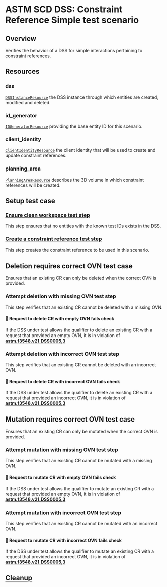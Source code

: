 # ASTM SCD DSS: Constraint Reference Simple test scenario

## Overview

Verifies the behavior of a DSS for simple interactions pertaining to constraint references.

## Resources

### dss

[`DSSInstanceResource`](../../../../resources/astm/f3548/v21/dss.py) the DSS instance through which entities are created, modified and deleted.

### id_generator

[`IDGeneratorResource`](../../../../resources/interuss/id_generator.py) providing the base entity ID for this scenario.

### client_identity

[`ClientIdentityResource`](../../../../resources/communications/client_identity.py) the client identity that will be used to create and update constraint references.

### planning_area

[`PlanningAreaResource`](../../../../resources/astm/f3548/v21/planning_area.py) describes the 3D volume in which constraint references will be created.

## Setup test case

### [Ensure clean workspace test step](./clean_workspace_constraints.md)

This step ensures that no entities with the known test IDs exists in the DSS.

### [Create a constraint reference test step](./fragments/cr/crud/create_query.md)

This step creates the constraint reference to be used in this scenario.

## Deletion requires correct OVN test case

Ensures that an existing CR can only be deleted when the correct OVN is provided.

### Attempt deletion with missing OVN test step

This step verifies that an existing CR cannot be deleted with a missing OVN.

#### 🛑 Request to delete CR with empty OVN fails check

If the DSS under test allows the qualifier to delete an existing CR with a request that provided an empty OVN,
it is in violation of **[astm.f3548.v21.DSS0005,3](../../../../requirements/astm/f3548/v21.md)**

### Attempt deletion with incorrect OVN test step

This step verifies that an existing CR cannot be deleted with an incorrect OVN.

#### 🛑 Request to delete CR with incorrect OVN fails check

If the DSS under test allows the qualifier to delete an existing CR with a request that provided an incorrect OVN,
it is in violation of **[astm.f3548.v21.DSS0005,3](../../../../requirements/astm/f3548/v21.md)**

## Mutation requires correct OVN test case

Ensures that an existing CR can only be mutated when the correct OVN is provided.

### Attempt mutation with missing OVN test step

This step verifies that an existing CR cannot be mutated with a missing OVN.

#### 🛑 Request to mutate CR with empty OVN fails check

If the DSS under test allows the qualifier to mutate an existing CR with a request that provided an empty OVN,
it is in violation of **[astm.f3548.v21.DSS0005,3](../../../../requirements/astm/f3548/v21.md)**

### Attempt mutation with incorrect OVN test step

This step verifies that an existing CR cannot be mutated with an incorrect OVN.

#### 🛑 Request to mutate CR with incorrect OVN fails check

If the DSS under test allows the qualifier to mutate an existing CR with a request that provided an incorrect OVN,
it is in violation of **[astm.f3548.v21.DSS0005,3](../../../../requirements/astm/f3548/v21.md)**

## [Cleanup](./clean_workspace_constraints.md)
